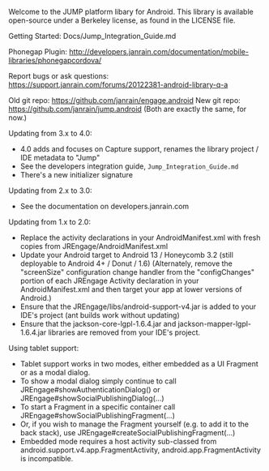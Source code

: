 Welcome to the JUMP platform libary for Android.  This library is available open-source under a Berkeley
license, as found in the LICENSE file.

Getting Started:
    Docs/Jump_Integration_Guide.md

Phonegap Plugin:
    http://developers.janrain.com/documentation/mobile-libraries/phonegapcordova/

Report bugs or ask questions:
    https://support.janrain.com/forums/20122381-android-library-q-a

Old git repo: https://github.com/janrain/engage.android
New git repo: https://github.com/janrain/jump.android
(Both are exactly the same, for now.)

Updating from 3.x to 4.0:
- 4.0 adds and focuses on Capture support, renames the library project / IDE metadata to "Jump"
- See the developers integration guide, `Jump_Integration_Guide.md`
- There's a new initializer signature

Updating from 2.x to 3.0:
- See the documentation on developers.janrain.com

Updating from 1.x to 2.0:
- Replace the activity declarations in your AndroidManifest.xml with fresh copies from
  JREngage/AndroidManifest.xml
- Update your Android target to Android 13 / Honeycomb 3.2 (still deployable to Android 4+ / Donut / 1.6)
  (Alternately, remove the "screenSize" configuration change handler from the "configChanges"
  portion of each JREngage Activity declaration in your AndroidManifest.xml and then target your app at
  lower versions of Android.)
- Ensure that the JREngage/libs/android-support-v4.jar is added to your IDE's project (ant builds work
  without updating)
- Ensure that the jackson-core-lgpl-1.6.4.jar and jackson-mapper-lgpl-1.6.4.jar libraries are removed from
  your IDE's project.

Using tablet support:
- Tablet support works in two modes, either embedded as a UI Fragment or as a modal dialog.
- To show a modal dialog simply continue to call JREngage#showAuthenticationDialog() or
  JREngage#showSocialPublishingDialog(...)
- To start a Fragment in a specific container call JREngage#showSocialPublishingFragment(...)
- Or, if you wish to manage the Fragment yourself (e.g. to add it to the back stack), use
  JREngage#createSocialPublishingFragment(...)
- Embedded mode requires a host activity sub-classed from android.support.v4.app.FragmentActivity,
  android.app.FragmentActivity is incompatible.

